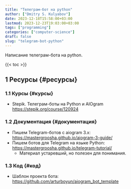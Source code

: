 ```yaml
---
title: "Телеграм-бот на python"
author: ["Dmitry S. Kulyabov"]
date: 2023-12-18T15:58:00+03:00
lastmod: 2023-12-23T19:03:00+03:00
tags: ["programming"]
categories: ["computer-science"]
draft: false
slug: "telegram-bot-python"
---
```


Написание телеграм-бота на python.

<!--more-->

{{< toc >}}


## <span class="section-num">1</span> Ресурсы {#ресурсы}


### <span class="section-num">1.1</span> Курсы {#курсы}

-   Stepik. Телеграм-боты на Python и AIOgram <https://stepik.org/course/120924>


### <span class="section-num">1.2</span> Документация {#документация}

-   Пишем Telegram-ботов с aiogram 3.x: <https://mastergroosha.github.io/aiogram-3-guide/>
-   Пишем ботов для Telegram на языке Python: <https://mastergroosha.github.io/telegram-tutorial/>
    -   Материал устаревший, но полезен для понимания.


### <span class="section-num">1.3</span> Код {#код}

-   Шаблон проекта бота: <https://github.com/arturboyun/aiogram_bot_template>
